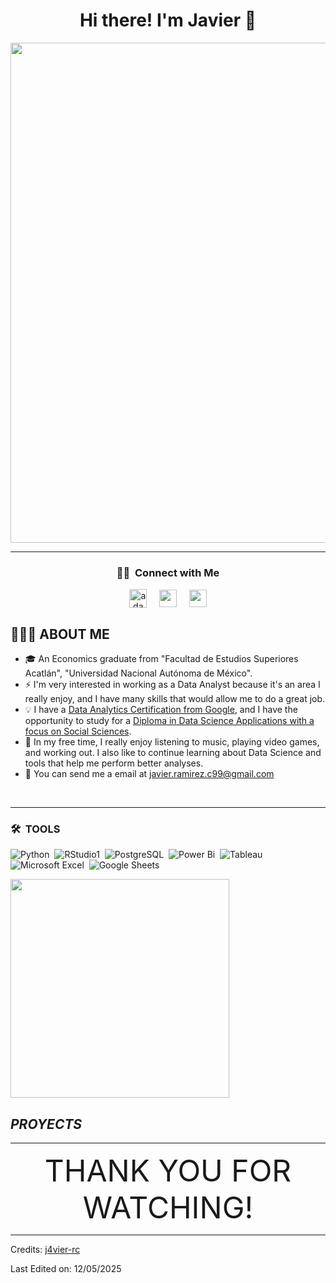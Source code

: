 <div align="center">
<h1 align="center">Hi there! I'm Javier 👋</h1>
<img src="https://www.regenesys.net/reginsights/wp-content/uploads/2025/01/6-dec-How-to-Become-a-Data-Analyst-in-South-Africa.jpg" width="800" >
</div>

-----
<div align="Center">

  ### 🤝🏻 &nbsp;Connect with Me 
  <a href="https://linkedin.com/in/javier-rc" target="blank"><img width='28px' align="center"     
      src="https://raw.githubusercontent.com/rahuldkjain/github-profile-readme-generator/master/src/images/icons/Social/linked-in-alt.svg"
      alt="adam pithewan" height="30" width="40" /></a></a>&nbsp;&nbsp;&nbsp;&nbsp;
  <a href = 'https://www.github.com/j4vier-rc'> <img width = '28px' align= 'center' 
      src="https://raw.githubusercontent.com/rahulbanerjee26/githubAboutMeGenerator/main/icons/github.svg"/></a></a>&nbsp;&nbsp;&nbsp;&nbsp;
  <a href="mailto:javier.ramirez.c99@gmail.com"> <img width = '28px' align= 'center'
      src="https://skillicons.dev/icons?i=gmail"/> </a>
</div>

 ## 👨🏻‍💻 ABOUT ME
- 🎓 An Economics graduate from "Facultad de Estudios Superiores Acatlán", "Universidad Nacional Autónoma de México". 
- ⚡ I'm very interested in working as a Data Analyst because it's an area I really enjoy, and I have many skills that would allow me to do a great job.
- 💡 I have a [Data Analytics Certification from Google](https://coursera.org/share/a4d27b29b8f1370852665f6ad68e4c6a), and I have the opportunity to study for a [Diploma in Data Science Applications with a focus on Social Sciences](https://drive.google.com/file/d/1egleAM7Ujw7R0baZoGU9tAItRUNAMjM8/view?usp=sharing).
- 🌱 In my free time, I really enjoy listening to music, playing video games, and working out. I also like to continue learning about Data Science and tools that help me perform better analyses.
- 📩 You can send me a email at javier.ramirez.c99@gmail.com
<br>


-----
### 🛠 &nbsp;TOOLS

![Python](https://img.shields.io/badge/Python-FFD43B?style=for-the-badge&logo=python&logoColor=blue)&nbsp;
![RStudio1](https://img.shields.io/badge/RStudio-75AADB?style=for-the-badge&logo=RStudio&logoColor=white)&nbsp;
![PostgreSQL](https://img.shields.io/badge/PostgreSQL-316192?style=for-the-badge&logo=postgresql&logoColor=white)&nbsp;
![Power Bi](https://img.shields.io/badge/power_bi-F2C811?style=for-the-badge&logo=powerbi&logoColor=black)&nbsp;
![Tableau](https://img.shields.io/badge/Tableau-E97627?style=for-the-badge&logo=Tableau&logoColor=white)&nbsp;
![Microsoft Excel](https://img.shields.io/badge/Microsoft_Excel-217346?style=for-the-badge&logo=microsoft-excel&logoColor=white)&nbsp;
![Google Sheets](https://img.shields.io/badge/Google%20Sheets-34A853?style=for-the-badge&logo=google-sheets&logoColor=white)&nbsp;


<img src="https://media1.giphy.com/media/v1.Y2lkPTc5MGI3NjExdHVyZWFqMTN1M2FoajJka3hkZ3lieHY5aDVlaWltODV0NHh0Z3AybCZlcD12MV9pbnRlcm5hbF9naWZfYnlfaWQmY3Q9Zw/3oKIPpFhwsMNrRIjN6/giphy.gif" width="350" align="center"/>

## *PROYECTS*







-----

<div align="center">
<font size="10">THANK YOU FOR WATCHING!</font>
</div>

-----
Credits: [j4vier-rc](https://github.com/j4vier-rc)

Last Edited on: 12/05/2025
